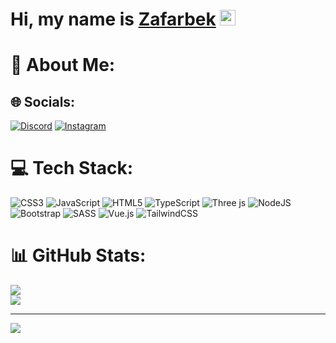# Hi, my name is <a href="#" target="_blank">Zafarbek</a> <img src="https://media.giphy.com/media/hvRJCLFzcasrR4ia7z/giphy.gif" width="25px" height="25px">

# 💫 About Me:


## 🌐 Socials:
[![Discord](https://img.shields.io/badge/Discord-%237289DA.svg?logo=discord&logoColor=white)](https://discord.gg/#jony7607) [![Instagram](https://img.shields.io/badge/Instagram-%23E4405F.svg?logo=Instagram&logoColor=white)](https://instagram.com/https://instagram.com/jonyfrontenddeveloper?igshid=MzRlODBiNWFlZA==) 

# 💻 Tech Stack:
![CSS3](https://img.shields.io/badge/css3-%231572B6.svg?style=for-the-badge&logo=css3&logoColor=white) ![JavaScript](https://img.shields.io/badge/javascript-%23323330.svg?style=for-the-badge&logo=javascript&logoColor=%23F7DF1E) ![HTML5](https://img.shields.io/badge/html5-%23E34F26.svg?style=for-the-badge&logo=html5&logoColor=white) ![TypeScript](https://img.shields.io/badge/typescript-%23007ACC.svg?style=for-the-badge&logo=typescript&logoColor=white) ![Three js](https://img.shields.io/badge/threejs-black?style=for-the-badge&logo=three.js&logoColor=white) ![NodeJS](https://img.shields.io/badge/node.js-6DA55F?style=for-the-badge&logo=node.js&logoColor=white) ![Bootstrap](https://img.shields.io/badge/bootstrap-%238511FA.svg?style=for-the-badge&logo=bootstrap&logoColor=white) ![SASS](https://img.shields.io/badge/SASS-hotpink.svg?style=for-the-badge&logo=SASS&logoColor=white) ![Vue.js](https://img.shields.io/badge/vue.js-%2335495e.svg?style=for-the-badge&logo=vuedotjs&logoColor=%234FC08D) ![TailwindCSS](https://img.shields.io/badge/tailwindcss-%2338B2AC.svg?style=for-the-badge&logo=tailwind-css&logoColor=white)
# 📊 GitHub Stats:
![](https://github-readme-stats.vercel.app/api?username=JonyFrest&theme=dark&hide_border=false&include_all_commits=false&count_private=false)<br/>
![](https://github-readme-streak-stats.herokuapp.com/?user=JonyFrest&theme=dark&hide_border=false)<br/>

---
[![](https://visitcount.itsvg.in/api?id=JonyFrest&icon=0&color=0)](https://visitcount.itsvg.in)

<!-- Proudly created with GPRM ( https://gprm.itsvg.in ) -->
